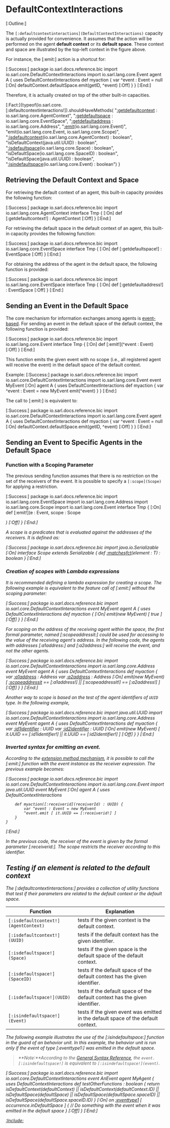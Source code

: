 # DefaultContextInteractions

[:Outline:]

The `[:defaultcontextinteractions](DefaultContextInteractions)` capacity is actually provided
for convenience. It assumes that the action will be performed on the 
agent __default context__ or its __default space__. These context and space
are illustrated by the top-left context in the figure above. 

For instance, the [:emit:] action is a shortcut for:

[:Success:]
	package io.sarl.docs.reference.bic
	import io.sarl.core.DefaultContextInteractions
	import io.sarl.lang.core.Event
	agent A {
		uses DefaultContextInteractions
		def myaction {
			var ^event : Event = null
			[:On]
			defaultContext.defaultSpace.emit(getID, ^event)
			[:Off]
		}
	}
[:End:]


Therefore, it is actually created on top of the other built-in capacities.

<!--- Test that all the documented functions are defined in the capacity, and no function is missed to be
      documented --> 
[:Fact:]{typeof(io.sarl.core.[:defaultcontextinteractions!]).shouldHaveMethods(
	"[:getdefaultcontext](getDefaultContext) : io.sarl.lang.core.AgentContext",
	"[:getdefaultspace](getDefaultSpace) : io.sarl.lang.core.EventSpace",
	"[:getdefaultaddress](getDefaultAddress) : io.sarl.lang.core.Address",
	"[:emit](emit)(io.sarl.lang.core.Event)",
	"emit(io.sarl.lang.core.Event, io.sarl.lang.core.Scope)",
	"[:isdefaultcontext](isDefaultContext)(io.sarl.lang.core.AgentContext) : boolean",
	"isDefaultContext(java.util.UUID) : boolean",
	"[:isdefaultspace](isDefaultSpace)(io.sarl.lang.core.Space) : boolean",
	"isDefaultSpace(io.sarl.lang.core.SpaceID) : boolean",
	"isDefaultSpace(java.util.UUID) : boolean",
	"[:isindefaultspace](isInDefaultSpace)(io.sarl.lang.core.Event) : boolean")
}


## Retrieving the Default Context and Space

For retrieving the default context of an agent, this built-in capacity provides the following function:

[:Success:]
	package io.sarl.docs.reference.bic
	import io.sarl.lang.core.AgentContext
	interface Tmp {
	[:On]
		def [:getdefaultcontext!] : AgentContext
	[:Off]
	}
[:End:]


For retrieving the default space in the default context of an agent, this built-in capacity provides
the following function:

[:Success:]
	package io.sarl.docs.reference.bic
	import io.sarl.lang.core.EventSpace
	interface Tmp {
	[:On]
		def [:getdefaultspace!] : EventSpace
	[:Off]
	}
[:End:]


For obtaining the address of the agent in the default space, the following function is provided:

[:Success:]
	package io.sarl.docs.reference.bic
	import io.sarl.lang.core.EventSpace
	interface Tmp {
	[:On]
		def [:getdefaultaddress!] : EventSpace
	[:Off]
	}
[:End:]


## Sending an Event in the Default Space

The core mechanism for information exchanges among agents is [event-based](../Event.md).
For sending an event in the default space of the default context, the following function is provided:

[:Success:]
	package io.sarl.docs.reference.bic
	import io.sarl.lang.core.Event
	interface Tmp {
	[:On]
		def [:emit!](^event : Event)
	[:Off]
	}
[:End:]


This function emits the given event with no scope (i.e., all registered agent will receive the
event) in the default space of the default context.

Example:
[:Success:]
	package io.sarl.docs.reference.bic
	import io.sarl.core.DefaultContextInteractions
	import io.sarl.lang.core.Event
	event MyEvent
	[:On]
	agent A {
		uses DefaultContextInteractions
		def myaction {
			var ^event : Event = new MyEvent
			emit(^event)
		}
	}
[:End:]
		

The call to [:emit:] is equivalent to:

[:Success:]
	package io.sarl.docs.reference.bic
	import io.sarl.core.DefaultContextInteractions
	import io.sarl.lang.core.Event
	agent A {
		uses DefaultContextInteractions
		def myaction {
			var ^event : Event = null
			[:On]
			defaultContext.defaultSpace.emit(getID, ^event)
			[:Off]
		}
	}
[:End:]


## Sending an Event to Specific Agents in the Default Space


### Function with a Scoping Parameter

The previous sending function assumes that there is no restriction on the set of the receivers of the event.
It is possible to specify a `[:scope](Scope)` for applying a restriction.

[:Success:]
	package io.sarl.docs.reference.bic
	import io.sarl.lang.core.EventSpace
	import io.sarl.lang.core.Address
	import io.sarl.lang.core.Scope
	import io.sarl.lang.core.Event
	interface Tmp {
	[:On]
		def [:emit!](e : Event, scope : Scope<Address>)
	[:Off]
	}
[:End:]


A scope is a predicates that is evaluated against the addresses of the receivers. It is defined as:

[:Success:]
	package io.sarl.docs.reference.bic
	import java.io.Serializable
	[:On]
	interface Scope<T> extends Serializable {
		def [:matchesfct](matches)(element : T) : boolean
	}
[:End:]


### Creation of scopes with Lambda expressions

It is recommended defining a lambda expression for creating a scope.
The following example is equivalent to the feature call of [:emit:] without the scoping parameter:

[:Success:]
	package io.sarl.docs.reference.bic
	import io.sarl.core.DefaultContextInteractions
	event MyEvent
	agent A {
		uses DefaultContextInteractions
		def myaction {
			[:On]
			emit(new MyEvent) [ true ]
			[:Off]
		}
	}
[:End:]


For scoping on the address of the receiving agent within the space, the first formal parameter, named [:scopeaddressit:]
could be used for accessing to the value of the receiving agent's address.
In the following code, the agents with addresses [:a1address:] and [:a2address:] will receive the event, and
not the other agents.

[:Success:]
	package io.sarl.docs.reference.bic
	import io.sarl.core.DefaultContextInteractions
	import io.sarl.lang.core.Address
	event MyEvent
	agent A {
		uses DefaultContextInteractions
		def myaction {
			var [:a1address](a1) : Address
			var [:a2address](a2) : Address
			[:On]
			emit(new MyEvent) [ [:scopeaddressit](it) == [:a1address!] || [:scopeaddressit!] == [:a2address!] ]
			[:Off]
		}
	}
[:End:]


Another way to scope is based on the test of the agent identifiers of `UUID` type.
In the following example,

[:Success:]
	package io.sarl.docs.reference.bic
	import java.util.UUID
	import io.sarl.core.DefaultContextInteractions
	import io.sarl.lang.core.Address
	event MyEvent
	agent A {
		uses DefaultContextInteractions
		def myaction {
			var [:id1identifier](id1) : UUID
			var [:id2identifier](id2) : UUID
			[:On]
			emit(new MyEvent) [ it.UUID == [:id1identifier!] || it.UUID == [:id2identifier!] ]
			[:Off]
		}
	}
[:End:]


### Inverted syntax for emitting an event.

According to the [extension method mechanism](../general/Extension.md), it is possible to call
the [:emit:] function with the event instance as the receiver expression. The previous
example becomes:

[:Success:]
	package io.sarl.docs.reference.bic
	import io.sarl.core.DefaultContextInteractions
	import io.sarl.lang.core.Event
	import java.util.UUID
	event MyEvent
	[:On]
	agent A {
		uses DefaultContextInteractions
	
		def myaction([:receiverid](receiverId) : UUID) {
			var ^event : Event = new MyEvent
			^event.emit [ it.UUID == [:receiverid!] ] 
		}
	}
[:End:]


In the previous code, the receiver of the event is given by the formal parameter [:receiverid:].
The scope restricts the receiver according to this identifier.



## Testing if an element is related to the default context

The [:defaultcontextinteractions:] provides a collection of utility functions that test if
their parameters are related to the default context or the default space.


| Function                             | Explanation                                                                       |
| ------------------------------------ | --------------------------------------------------------------------------------- |
| `[:isdefaultcontext!](AgentContext)` | tests if the given context is the default context.                                |
| `[:isdefaultcontext!](UUID)`         | tests if the default context has the given identifier.                            |
| `[:isdefaultspace!](Space)`          | tests if the given space is the default space of the default context.             |
| `[:isdefaultspace!](SpaceID)`        | tests if the default space of the default context has the given identifier.       |
| `[:isdefaultspace!](UUID)`           | tests if the default space of the default context has the given identifier.       |
| `[:isindefaultspace!](Event)`        | tests if the given event was emitted in the default space of the default context. |


The following example illustrates the use of the [:isindefaultspace:] function in the guard of
an behavior unit. In this example, the behavior unit is run only if the event of type [:eventtype1:]
was emitted in the default space.

> **_Note:_**According to the [General Syntax Reference](../GeneralSyntax.md),
> the `event.[:isindefaultspace!]` is equivalent to `[:isindefaultspace!](event)`.

[:Success:]
	package io.sarl.docs.reference.bic
	import io.sarl.core.DefaultContextInteractions
	event AnEvent
	agent MyAgent {
		uses DefaultContextInteractions
		def testOtherFunctions : boolean {
			return isDefaultContext(defaultContext)
			    || isDefaultContext(defaultContext.ID)
			    || isDefaultSpace(defaultSpace)
			    || isDefaultSpace(defaultSpace.spaceID)
			    || isDefaultSpace(defaultSpace.spaceID.ID)
		}
		[:On]
		on [:eventtype1](AnEvent) [ occurrence.inDefaultSpace ] {
			// Do something with the event when it was emitted in the default space
		}
		[:Off]
	}
[:End:]



[:Include:](../../legal.inc)
